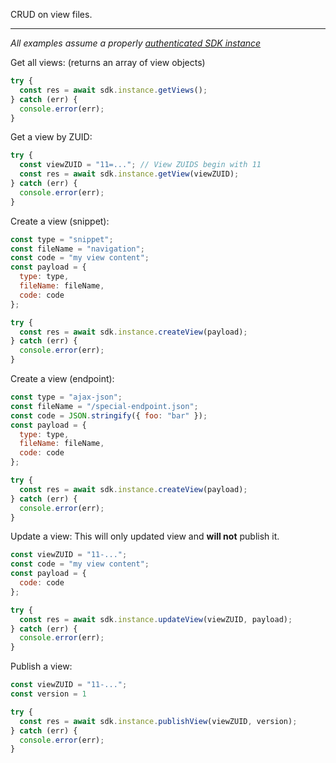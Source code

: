 CRUD on view files.

---

*All examples assume a properly [authenticated SDK instance](https://github.com/zesty-io/node-sdk/wiki/instantiation)*


Get all views:
(returns an array of view objects)
```JavaScript
try {
  const res = await sdk.instance.getViews();
} catch (err) {
  console.error(err);
}
```

Get a view by ZUID:
```JavaScript
try {
  const viewZUID = "11=..."; // View ZUIDS begin with 11
  const res = await sdk.instance.getView(viewZUID);
} catch (err) {
  console.error(err);
}
```

Create a view (snippet):
```JavaScript
const type = "snippet";
const fileName = "navigation";
const code = "my view content";
const payload = {
  type: type,
  fileName: fileName,
  code: code
};

try {
  const res = await sdk.instance.createView(payload);
} catch (err) {
  console.error(err);
}
```

Create a view (endpoint):
```JavaScript
const type = "ajax-json";
const fileName = "/special-endpoint.json";
const code = JSON.stringify({ foo: "bar" });
const payload = {
  type: type,
  fileName: fileName,
  code: code
};

try {
  const res = await sdk.instance.createView(payload);
} catch (err) {
  console.error(err);
}
```

Update a view:
This will only updated view and **will not** publish it.
```JavaScript
const viewZUID = "11-...";
const code = "my view content";
const payload = {
  code: code
};

try {
  const res = await sdk.instance.updateView(viewZUID, payload);
} catch (err) {
  console.error(err);
}
```

Publish a view:
```JavaScript
const viewZUID = "11-...";
const version = 1

try {
  const res = await sdk.instance.publishView(viewZUID, version);
} catch (err) {
  console.error(err);
}
```
<!-- 
Get all versions of a view:
```JavaScript
const viewZUID = "11-...";

try {
  const res = await sdk.instance.getViewVersions(viewZUID);
} catch (err) {
  console.error(err);
}
```

Get a specific version of a view:
```JavaScript
const viewZUID = "11-...";
const viewVersionNumber = 2;

try {
  const res = await sdk.instance.getViewVersion(viewZUID, viewVersionNumber);
} catch (err) {
  console.error(err);
}
``` -->